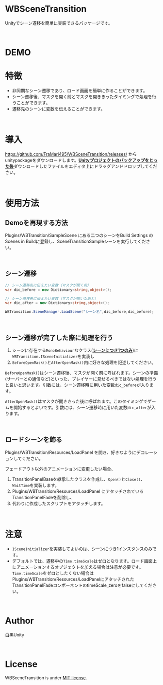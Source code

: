 # WBSceneTransition
Unityでシーン遷移を簡単に実装できるパッケージです。

<br>

# DEMO


# 特徴

- 非同期なシーン遷移であり、ロード画面を簡単に作ることができます。
- シーン遷移後、マスクを開く前とマスクを開ききったタイミングで処理を行うことができます。
- 遷移先のシーンに変数を伝えることができます。

<br>


# 導入

https://github.com/FraMari495/WBSceneTransition/releases/
からunitypackageをダウンロードします。<u>**Unityプロジェクトのバックアップをとった後**</u>ダウンロードしたファイルをエディタ上にドラッグアンドドロップしてください。

<br>

# 使用方法

## <b>Demoを再現する方法</b>
Plugins/WBTransition/SampleScene にある二つのシーンをBuild Settings のScenes in Buildに登録し、SceneTransitionSampleシーンを実行してください。

<br>

## <b>シーン遷移</b>
```c#
// シーン遷移先に伝えたい変数（マスクが開く前）
var dic_before = new Dictionary<string,object>();

// シーン遷移先に伝えたい変数（マスクが開いたあと）
var dic_after = new Dictionary<string,object>();

WBTransition.SceneManager.LoadScene("シーン名",dic_before,dic_before);
```

<br>

## <b>シーン遷移が完了した際に処理を行う</b>

1. シーンに存在する`MonoBehaviour`なクラス(<u>**シーンにつき1つのみ**</u>)に `WBTransition.ISceneInitializer`を実装し
2. `BeforeOpenMask()`と`AfterOpenMask()`内に好きな処理を記述してください。

`BeforeOpenMask()`はシーン遷移後、マスクが開く前に呼ばれます。シーンの準備(サーバーとの通信など)といった、プレイヤーに見せるべきではない処理を行うと良いと思います。引数には、シーン遷移時に用いた変数`dic_before`が入ります。

`AfterOpenMask()`はマスクが開ききった後に呼ばれます。このタイミングでゲームを開始するとよいです。引数には、シーン遷移時に用いた変数`dic_after`が入ります。


<br>

## <b>ロードシーンを飾る</b>

Plugins/WBTransition/Resources/LoadPanel を開き、好きなようにデコレーションしてください。

フェードアウト以外のアニメーションに変更したい場合、
1. TransitionPanelBaseを継承したクラスを作成し、`Open()`と`Close()`、`WaitTime`を実装します。
2. Plugins/WBTransition/Resources/LoadPanel にアタッチされているTransitionPanelFadeを削除し、
3. 代わりに作成したスクリプトをアタッチします。

<br>

# 注意

- `ISceneInitializer`を実装してよいのは、シーンにつき1インスタンスのみです。
- デフォルトでは、遷移中の`Time.timeScale`はゼロとなります。ロード画面上にアニメーションするオブジェクトを加える場合は注意が必要です。\
`Time.timeScale`をゼロとしたくない場合はPlugins/WBTransition/Resources/LoadPanelにアタッチされたTransitionPanelFadeコンポーネントのtimeScale_zeroをfalseにしてください。

<br>

# Author

白黒Unity

<br>

# License

WBSceneTransition is under [MIT license](https://en.wikipedia.org/wiki/MIT_License).
